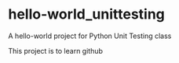 # hello-world_unittesting
A hello-world project for Python Unit Testing class

This project is to learn github
